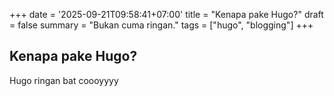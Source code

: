 +++
date = '2025-09-21T09:58:41+07:00'
title = "Kenapa pake Hugo?"
draft = false
summary = "Bukan cuma ringan."
tags = ["hugo", "blogging"]
+++
## Kenapa pake Hugo?
Hugo ringan bat coooyyyy